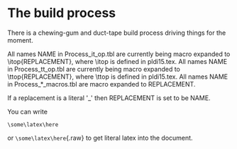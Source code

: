 # The build process

There is a chewing-gum and duct-tape build process driving things for the moment.

All names NAME in Process_it_op.tbl are currently being macro expanded to \itop{REPLACEMENT}, where \itop is defined in pldi15.tex.
All names NAME in Process_tt_op.tbl are currently being macro expanded to \ttop{REPLACEMENT}, where \ttop is defined in pldi15.tex.
All names NAME in Process_*_macros.tbl are macro expanded to REPLACEMENT.

If a replacement is a literal '_' then REPLACEMENT is set to be NAME.

You can write
```raw
\some\latex\here
```
or
`\some\latex\here`{.raw}
to get literal latex into the document.


